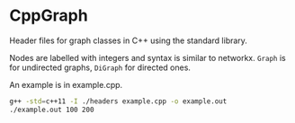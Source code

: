 # CppGraph
Header files for graph classes in C++ using the standard library.

Nodes are labelled with integers and syntax is similar to networkx.
`Graph` is for undirected graphs, `DiGraph` for directed ones.

An example is in example.cpp.
```bash
g++ -std=c++11 -I ./headers example.cpp -o example.out
./example.out 100 200
```
